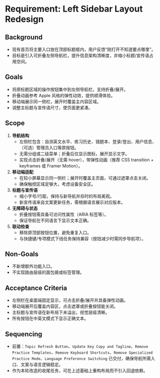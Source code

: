 # Requirement: Left Sidebar Layout Redesign

## Background
- 现有首页将主要入口放在顶部标题框内，用户反馈“刚打开不知道要点哪里”。
- 目标是引入可折叠左侧导航栏，提升信息架构清晰度，并缩小标题/宣传语占用空间。

## Goals
- 将原标题区域的操作按钮集中到左侧导航栏，支持折叠/展开。
- 折叠动画参考 Apple 风格的弹性动效，提供顺滑体验。
- 移动端展示同一侧栏，展开时覆盖主内容区域。
- 调整主标题与宣传语尺寸，使页面更紧凑。

## Scope
1. **导航结构**
   - 左侧栏包含：自测英文水平、练习历史、错题本、登录/登出、用户信息、（可选）管理员入口等原按钮。
   - 无需分组或二级菜单；折叠后仅显示图标，展开显示文字。
   - 实现点击折叠/展开（无需 hover），带弹性动画（推荐 CSS transition + keyframes 或 Framer Motion）。
2. **移动端适配**
   - 在较小屏幕显示同一侧栏；展开时覆盖主页面，可通过遮罩点击关闭。
   - 确保触控区域足够大，考虑设备安全区。
3. **标题与宣传语**
   - 缩小字号/行距，保持与新导航并存时的布局美观。
   - 新宣传语来自文案更新任务，需根据语言展示对应版本。
4. **无障碍与状态**
   - 折叠按钮需具备可访问性属性（ARIA 标签等）。
   - 保证导航在不同语言下显示文本正确。
5. **联动检查**
   - 移除原顶部按钮位置，避免重复入口。
   - 与快捷键/专项模式下线任务保持兼容（按钮减少时需同步导航项）。

## Non-Goals
- 不新增额外功能入口。
- 不实现路由层级的面包屑或标签管理。

## Acceptance Criteria
- 左侧栏在桌面端固定显示，可点击折叠/展开并具备弹性动画。
- 移动端展开后覆盖内容区，点击遮罩或折叠按钮能关闭。
- 主标题与宣传语在新布局下未溢出，视觉层级清晰。
- 所有按钮在中英文模式下显示正确文本。

## Sequencing
- 前置：`Topic Refresh Button`、`Update Key Copy and Tagline`、`Remove Practice Templates`、`Remove Keyboard Shortcuts`、`Remove Specialized Practice Mode`、`Language Preference Switching` 已交付，确保导航所需入口、文案与语言逻辑稳定。
- 作为本轮改造的收尾任务，可在上述基础上重构布局而不引入回退依赖。
